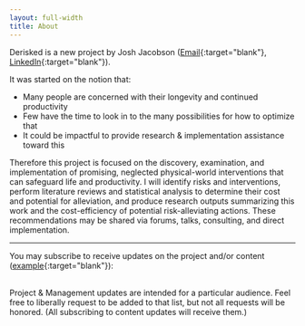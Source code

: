 ```yaml
---
layout: full-width
title: About
---
```


Derisked is a new project by Josh Jacobson ([Email](mailto:Josh@Derisked.org){:target="blank"}, [LinkedIn](https://www.linkedin.com/in/joshmjacobson/){:target="blank"}).

It was started on the notion that:

* Many people are concerned with their longevity and continued productivity
* Few have the time to look in to the many possibilities for how to optimize that
* It could be impactful to provide research & implementation assistance toward this

Therefore this project is focused on the discovery, examination, and implementation of promising, neglected physical-world interventions that can safeguard life and productivity. I will identify risks and interventions, perform literature reviews and statistical analysis to determine their cost and potential for alleviation, and produce research outputs summarizing this work and the cost-efficiency of potential risk-alleviating actions. These recommendations may be shared via forums, talks, consulting, and direct implementation.

---

You may subscribe to receive updates on the project and/or content ([example](https://preview.mailerlite.com/u5m6q9){:target="blank"}):
<br><br> 
<div class="ml-form-embed"  data-account="3133918:b9d3e1c7g7"  data-form="4050427:e6c4k0">
</div>
Project & Management updates are intended for a particular audience. Feel free to liberally request to be added to that list, but not all requests will be honored. (All subscribing to content updates will receive them.)